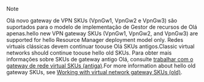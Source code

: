 > [!NOTE]
> <span data-ttu-id="3ddcc-101">Olá novo gateway de VPN SKUs (VpnGw1, VpnGw2 e VpnGw3) são suportados para o modelo de implementação de Gestor de recursos de Olá apenas.</span><span class="sxs-lookup"><span data-stu-id="3ddcc-101">hello new VPN gateway SKUs (VpnGw1, VpnGw2, and VpnGw3) are supported for hello Resource Manager deployment model only.</span></span> <span data-ttu-id="3ddcc-102">Redes virtuais clássicas devem continuar toouse Olá SKUs antigos.</span><span class="sxs-lookup"><span data-stu-id="3ddcc-102">Classic virtual networks should continue toouse hello old SKUs.</span></span> <span data-ttu-id="3ddcc-103">Para obter mais informações sobre SKUs de gateway antigo Olá, consulte [trabalhar com o gateway de rede virtual SKUs (antiga)](../articles/vpn-gateway/vpn-gateway-about-skus-legacy.md).</span><span class="sxs-lookup"><span data-stu-id="3ddcc-103">For more information about hello old gateway SKUs, see [Working with virtual network gateway SKUs (old)](../articles/vpn-gateway/vpn-gateway-about-skus-legacy.md).</span></span>
